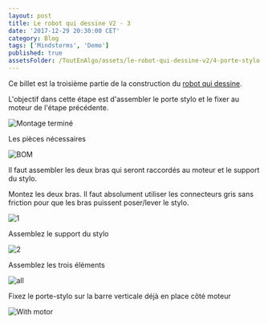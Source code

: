 ```yaml
---
layout: post
title: Le robot qui dessine V2 - 3
date: '2017-12-29 20:30:00 CET'
category: Blog
tags: ['Mindstorms', 'Demo']
published: true
assetsFolder: /ToutEnAlgo/assets/le-robot-qui-dessine-v2/4-porte-stylo
---
```


Ce billet est la troisième partie de la construction du [robot qui dessine]({{site.prefix}}/blog/2017/12/27/le-robot-qui-dessine-v2-1).

L'objectif dans cette étape est d'assembler le porte stylo et le fixer au moteur de l'étape précédente.

![Montage terminé]({{page.assetsFolder}}/4-completed.png)

Les pièces nécessaires
 
![BOM]({{page.assetsFolder}}/BOM-stylo.png)

Il faut assembler les deux bras qui seront raccordés au moteur et le support du stylo. 

Montez les deux bras. Il faut absolument utiliser les connecteurs gris sans friction pour que les bras puissent poser/lever le stylo.

![1]({{page.assetsFolder}}/4-1-steps.png)

Assemblez le support du stylo

![2]({{page.assetsFolder}}/4-2-steps.png)

Assemblez les trois éléments 

![all]({{page.assetsFolder}}/4-all-steps.png)

Fixez le porte-stylo sur la barre verticale déjà en place côté moteur 

![With motor]({{page.assetsFolder}}/4-with-motor.png)
